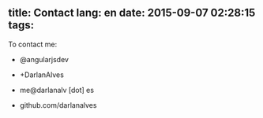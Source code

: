 title: Contact
lang: en
date: 2015-09-07 02:28:15
tags:
---

To contact me:

- @angularjsdev

- +DarlanAlves

- me@darlanalv [dot] es

- github.com/darlanalves